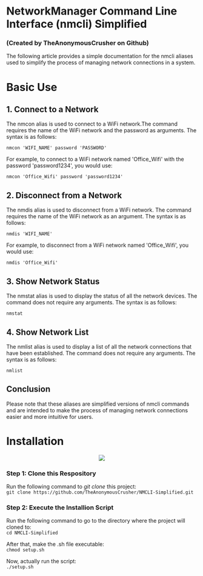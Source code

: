 # NetworkManager Command Line <br>Interface (nmcli) Simplified
### (Created by TheAnonymousCrusher on Github)

The following article provides a simple documentation for the
nmcli aliases used to simplify the process of managing network
connections in a system.

# Basic Use
## 1. Connect to a Network

The nmcon alias is used to connect to a WiFi network.The
command requires the name of the WiFi network and the password
as arguments. The syntax is as follows:

```nmcon 'WIFI_NAME' password 'PASSWORD'```

For example, to connect to a WiFi network named 'Office_Wifi'
with the password 'password1234', you would use:

```nmcon 'Office_Wifi' password 'password1234'```

## 2. Disconnect from a Network

The nmdis alias is used to disconnect from a WiFi network. The
command requires the name of the WiFi network as an argument.
The syntax is as follows:

```nmdis 'WIFI_NAME'```

For example, to disconnect from a WiFi network named
'Office_Wifi', you would use:

```nmdis 'Office_Wifi'```

## 3. Show Network Status

The nmstat alias is used to display the status of all the
network devices. The command does not require any arguments.
The syntax is as follows:

```nmstat```

## 4. Show Network List

The nmlist alias is used to display a list of all the network
connections that have been established. The command does not
require any arguments. The syntax is as follows:

```nmlist```

## Conclusion

Please note that these aliases are simplified versions of
nmcli commands and are intended to make the process of managing
network connections easier and more intuitive for users.

# Installation

<div style="display: flex; justify-content: center;">
  <img src="https://github.com/TheAnonymousCrusher/NMCLI-Simplified/assets/129316307/71b94838-4ff9-41bc-a6e9-fd6917096f03" heigth="100px">
</div>

### Step 1: Clone this Respository
Run the following command to *git clone* this project:<br>
```git clone https://github.com/TheAnonymousCrusher/NMCLI-Simplified.git```


### Step 2: Execute the Installion Script 
Run the following command to go to the directory where the project will cloned to:<br>
```cd NMCLI-Simplified```

After that, make the .sh file executable:<br>
```chmod setup.sh```

Now, actually run the script:<br>
```./setup.sh```
